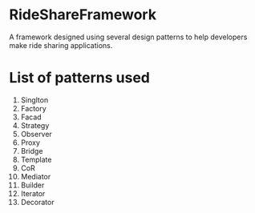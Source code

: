 # RideShareFramework
A framework designed using several design patterns to help developers make ride sharing applications.  
# List of patterns used
1. Singlton
2. Factory
3. Facad
4. Strategy
5. Observer
6. Proxy
7. Bridge
8. Template
9. CoR
10. Mediator
11. Builder
12. Iterator
13. Decorator

